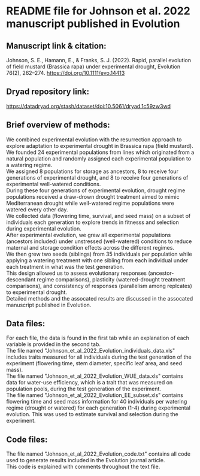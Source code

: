 # README file for Johnson et al. 2022 manuscript published in Evolution

## Manuscript link & citation:
Johnson, S. E., Hamann, E., & Franks, S. J. (2022). Rapid, parallel evolution of field mustard (Brassica rapa) under experimental drought, Evolution 76(2), 262–274. https://doi.org/10.1111/evo.14413

## Dryad repository link:
https://datadryad.org/stash/dataset/doi:10.5061/dryad.1c59zw3wd

## Brief overview of methods:

We combined experimental evolution with the resurrection approach to explore adaptation to experimental drought in Brassica rapa (field mustard).  
We founded 24 experimental populations from lines which originated from a natural population and randomly assigned each experimental population to a watering regime.  
We assigned 8 populations for storage as ancestors, 8 to receive four generations of experimental drought, and 8 to receive four generations of experimental well-watered conditions.  
During these four generations of experimental evolution, drought regime populations received a draw-drown drought treatment aimed to mimic Mediterranean drought while well-watered regime populations were watered every other day.  
We collected data (flowering time, survival, and seed mass) on a subset of individuals each generation to explore trends in fitnesss and selection during experimental evolution.  
After experimental evolution, we grew all experimental populations (ancestors included) under unstressed (well-watered) conditions to reduce maternal and storage condition effects across the different regimes.  
We then grew two seeds (siblings) from 35 individuals per population while applying a watering treatment with one sibling from each individual under each treatment in what was the test generation.  
This design allowed us to assess evolutionary responses (ancestor-descendant regime comparisons), plasticity (watered-drought treatment comparisons), and consistency of responses (parallelism among replcates) to experimental drought.  
Detailed methods and the assocated results are discussed in the assocated manuscript published in Evolution.  

## Data files:

For each file, the data is found in the first tab while an explanation of each variable is provided in the second tab.  
The file named "Johnson_et_al_2022_Evolution_individuals_data.xls" includes traits measured for all individuals during the test generation of the experiment (flowering time, stem diameter, specific leaf area, and seed mass).  
The file named "Johnson_et_al_2022_Evolution_WUE_data.xls" contains data for water-use efficiency, which is a trait that was measured on population pools, during the test generation of the experiment.  
The file named "Johnson_et_al_2022_Evolution_EE_subset.xls" contains flowering time and seed mass information for 40 individuals per watering regime (drought or watered) for each generation (1-4) during experimental evolution. This was used to estimate survival and selection during the experiment.  

## Code files:

The file named "Johnson_et_al_2022_Evolution_code.txt" contains all code used to generate results included in the Evolution journal article.  
This code is explained with comments throughout the text file.  